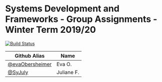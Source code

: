 # Systems Development and Frameworks - Group Assignments - Winter Term 2019/20

[![Build Status](https://travis-ci.com/SyJuly/Systems-Development-and-Frameworks.svg?branch=master)](https://travis-ci.com/SyJuly/Systems-Development-and-Frameworks)

| Github Alias                                         | Name         |
| ---------------------------------------------------- | ------------ |
| [@evaObersheimer](https://github.com/evaObersheimer)                     | Eva O.     |
| [@SyJuly](https://github.com/SyJuly) | Juliane F.       |